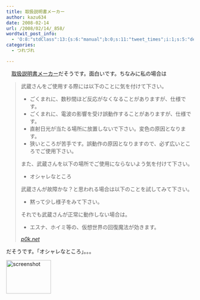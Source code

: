 ```yaml
---
title: 取扱説明書メーカー
author: kazu634
date: 2008-02-14
url: /2008/02/14/_858/
wordtwit_post_info:
  - 'O:8:"stdClass":13:{s:6:"manual";b:0;s:11:"tweet_times";i:1;s:5:"delay";i:0;s:7:"enabled";i:1;s:10:"separation";s:2:"60";s:7:"version";s:3:"3.7";s:14:"tweet_template";b:0;s:6:"status";i:2;s:6:"result";a:0:{}s:13:"tweet_counter";i:2;s:13:"tweet_log_ids";a:1:{i:0;i:3727;}s:9:"hash_tags";a:0:{}s:8:"accounts";a:1:{i:0;s:7:"kazu634";}}'
categories:
  - つれづれ

---
```

<div class="section">
<p>
    　<a href="http://u.p0k.net/torisetsu/" onclick="__gaTracker('send', 'event', 'outbound-article', 'http://u.p0k.net/torisetsu/', '取扱説明書メーカー');" target="_blank">取扱説明書メーカー</a>だそうです。面白いです。ちなみに私の場合は
</p>
  
<blockquote title="p0k.net" cite="http://u.p0k.net/torisetsu/a/%E6%AD%A6%E8%94%B5">
<p>
      武蔵さんをご使用する際には以下のことに気を付けて下さい。
</p>
    
<ul>
<li>
        ごくまれに、数秒間ほど反応がなくなることがありますが、仕様です。
</li>
<li>
        ごくまれに、電波の影響を受け誤動作することがありますが、仕様です。
</li>
<li>
        直射日光が当たる場所に放置しないで下さい。変色の原因となります。
</li>
<li>
        狭いところが苦手です。誤動作の原因となりますので、必ず広いところでご使用下さい。
</li>
</ul>
    
<p>
      また、武蔵さんを以下の場所でご使用にならないよう気を付けて下さい。
</p>
    
<ul>
<li>
        オシャレなところ
</li>
</ul>
    
<p>
      武蔵さんが故障かな？と思われる場合は以下のことを試してみて下さい。
</p>
    
<ul>
<li>
        黙って少し様子をみて下さい。
</li>
</ul>
    
<p>
      それでも武蔵さんが正常に動作しない場合は。
</p>
    
<ul>
<li>
        エスナ、ホイミ等の、仮想世界の回復魔法が効きます。
</li>
</ul>
    
<p>
<cite><a href="http://u.p0k.net/torisetsu/a/%E6%AD%A6%E8%94%B5" onclick="__gaTracker('send', 'event', 'outbound-article', 'http://u.p0k.net/torisetsu/a/%E6%AD%A6%E8%94%B5', 'p0k.net');" target="_blank">p0k.net</a></cite>
</p>
</blockquote>
  
<p>
    だそうです。「オシャレなところ」。。。
</p>
  
<p>
<center>
</center>
</p>
  
<p>
<a href="http://u.p0k.net/torisetsu/" onclick="__gaTracker('send', 'event', 'outbound-article', 'http://u.p0k.net/torisetsu/', '');" class="http-screenshot" target="_blank"><img class="http-screenshot" src="http://screenshot.hatena.ne.jp/images/120x90/d/9/0/9/0/2e321c18950659b42ff7d75e92e08d21432.jpg" height="90px" width="120px" alt="screenshot" /></a>
</p></p>
</div>